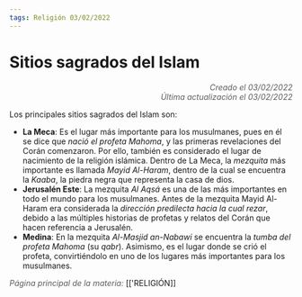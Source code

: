 ```yaml
---
tags: Religión 03/02/2022
---
```


# Sitios sagrados del Islam
<div style="text-align: right; opacity: 0.7; font-style: italic;">Creado el 03/02/2022</div>
<div style="text-align: right; opacity: 0.7; font-style: italic;">Última actualización el 03/02/2022</div>

Los principales sitios sagrados del Islam son:

- **La Meca**: Es el lugar más importante para los musulmanes, pues en él se dice que *nació el profeta Mahoma*, y las primeras revelaciones del Corán comenzaron. Por ello, también es considerado el lugar de nacimiento de la religión islámica. Dentro de La Meca, la *mezquita* más importante es llamada *Mayid Al-Haram*, dentro de la cual se encuentra la *Kaaba*, la piedra negra que representa la casa de dios.
- **Jerusalén Este**: La mezquita *Al Aqsá* es una de las más importantes en todo el mundo para los musulmanes. Antes de la mezquita Mayid Al-Haram era considerada la *dirección predilecta hacia la cual rezar*, debido a las múltiples historias de profetas y relatos del Corán que hacen referencia a Jerusalén.
- **Medina**: En la mezquita *Al-Masjid an-Nabawi* se encuentra la *tumba del profeta Mahoma* (su *qabr*). Asimismo, es el lugar donde se crió el profeta, convirtiéndolo en uno de los lugares más importantes para los musulmanes.

<span style="opacity: 0.7; font-style: italic;">Página principal de la materia:</span> [['RELIGIÓN]]
